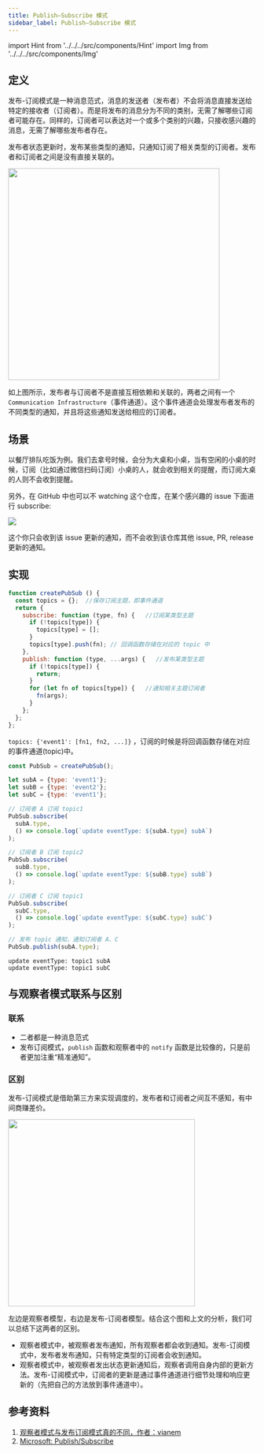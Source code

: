 ```yaml
---
title: Publish–Subscribe 模式
sidebar_label: Publish–Subscribe 模式
---
```


import Hint from '../../../src/components/Hint'
import Img from '../../../src/components/Img'

## 定义

发布-订阅模式是一种消息范式，消息的发送者（发布者）不会将消息直接发送给特定的接收者（订阅者）。而是将发布的消息分为不同的类别，无需了解哪些订阅者可能存在。同样的，订阅者可以表达对一个或多个类别的兴趣，只接收感兴趣的消息，无需了解哪些发布者存在。

<Hint type="tip">发布者状态更新时，发布某些类型的通知，只通知订阅了相关类型的订阅者。发布者和订阅者之间是没有直接关联的。</Hint>

<Img width="430" align="center" src='https://cosmos-x.oss-cn-hangzhou.aliyuncs.com/1E02E35C.jpg'/>

如上图所示，发布者与订阅者不是直接互相依赖和关联的，两者之间有一个 `Communication Infrastructure`（事件通道）。这个事件通道会处理发布者发布的不同类型的通知，并且将这些通知发送给相应的订阅者。

## 场景

以餐厅排队吃饭为例。我们去拿号时候，会分为大桌和小桌，当有空闲的小桌的时候，订阅（比如通过微信扫码订阅）小桌的人，就会收到相关的提醒，而订阅大桌的人则不会收到提醒。

另外，在 GitHub 中也可以不 watching 这个仓库，在某个感兴趣的 issue 下面进行 subscribe:

<img src='https://cosmos-x.oss-cn-hangzhou.aliyuncs.com/XXaxLS.png'/>

这个你只会收到该 issue 更新的通知，而不会收到该仓库其他 issue, PR, release 更新的通知。

## 实现

```js
function createPubSub () {
  const topics = {};  //保存订阅主题，即事件通道
  return {
    subscribe: function (type, fn) {   //订阅某类型主题
      if (!topics[type]) {
        topics[type] = [];
      }
      topics[type].push(fn); // 回调函数存储在对应的 topic 中
    },
    publish: function (type, ...args) {   //发布某类型主题
      if (!topics[type]) {
        return;
      }
      for (let fn of topics[type]) {   //通知相关主题订阅者
        fn(args);
      }
    };
  };
};
```

`topics: {'event1': [fn1, fn2, ...]}` ，订阅的时候是将回调函数存储在对应的事件通道(topic)中。

```js
const PubSub = createPubSub();

let subA = {type: 'event1'};
let subB = {type: 'event2'};
let subC = {type: 'event1'};

// 订阅者 A 订阅 topic1
PubSub.subscribe(
  subA.type,
  () => console.log(`update eventType: ${subA.type} subA`)
);

// 订阅者 B 订阅 topic2
PubSub.subscribe(
  subB.type,
  () => console.log(`update eventType: ${subB.type} subB`)
);

// 订阅者 C 订阅 topic1
PubSub.subscribe(
  subC.type,
  () => console.log(`update eventType: ${subC.type} subC`)
);

// 发布 topic 通知，通知订阅者 A、C
PubSub.publish(subA.type);
```

```text
update eventType: topic1 subA
update eventType: topic1 subC

```

## 与观察者模式联系与区别

### 联系

- 二者都是一种消息范式
- 发布订阅模式，`publish` 函数和观察者中的 `notify` 函数是比较像的，只是前者更加注重“精准通知”。

### 区别

发布-订阅模式是借助第三方来实现调度的，发布者和订阅者之间互不感知，有中间商赚差价。

<Img width="380" align="center" src='https://cosmos-x.oss-cn-hangzhou.aliyuncs.com/1A8C6D00.png'/>

左边是观察者模型，右边是发布-订阅者模型。结合这个图和上文的分析，我们可以总结下这两者的区别。

- 观察者模式中，被观察者发布通知，所有观察者都会收到通知。发布-订阅模式中，发布者发布通知，只有特定类型的订阅者会收到通知。
- 观察者模式中，被观察者发出状态更新通知后，观察者调用自身内部的更新方法。发布-订阅模式中，订阅者的更新是通过事件通道进行细节处理和响应更新的（先把自己的方法放到事件通道中）。

## 参考资料

1. [观察者模式与发布订阅模式真的不同，作者：vianem](https://juejin.im/post/5cd81a20e51d453b4558d858)
2. [Microsoft: Publish/Subscribe](https://docs.microsoft.com/en-us/previous-versions/msp-n-p/ff649664(v=pandp.10))
